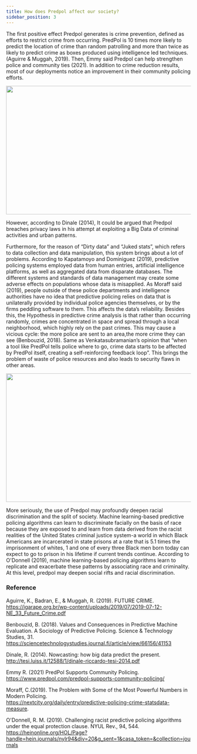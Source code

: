 ```yaml
---
title: How does Predpol affect our society?
sidebar_position: 3
---
```

The first positive effect Predpol generates is crime prevention, defined as efforts to restrict crime from occurring. PredPol is 10 times more likely to predict the location of crime than random patrolling and more than twice as likely to predict crime as boxes produced using intelligence led techniques. (Aguirre & Muggah, 2019). Then, Emmy said Predpol can help strengthen police and community ties (2021). In addition to crime reduction results, most of our deployments notice an improvement in their community policing efforts.

<!-- ![img](https://lh5.googleusercontent.com/KDqtruaqmP1ovIwwWb8p20zRPgcdYr2gGfUVsguzbak5JC4C_fqRswXJ8SEotjvf8qvf8fexCsi4NfGxk4k1T1hmXMwZlsPANbARNV95G9XzUoLKR89ZwbOk5GvKasmt-PUuoGdG) -->

<div align='center'>
<img
  src="https://lh5.googleusercontent.com/KDqtruaqmP1ovIwwWb8p20zRPgcdYr2gGfUVsguzbak5JC4C_fqRswXJ8SEotjvf8qvf8fexCsi4NfGxk4k1T1hmXMwZlsPANbARNV95G9XzUoLKR89ZwbOk5GvKasmt-PUuoGdG" 
  width = "600" height = "350" alt=""/>
</div>

However, according to Dinale (2014), It could be argued that Predpol breaches privacy laws in his attempt at exploiting a Big Data of criminal activities and urban patterns. 

Furthermore, for the reason of “Dirty data” and “Juked stats”, which refers to data collection and data manipulation, this system brings about a lot of problems. According to Kapatamoyo and Dominiguez (2019), predictive policing systems employed data from human entries, artificial intelligence platforms, as well as aggregated data from disparate databases. The different systems and standards of data management may create some adverse effects on populations whose data is misapplied. As Moraff said (2019), people outside of these police departments and intelligence authorities have no idea that predictive policing relies on data that is unilaterally provided by individual police agencies themselves, or by the firms peddling software to them. This affects the data’s reliability. Besides this, the Hypothesis in predictive crime analysis is that rather than occurring randomly, crimes are concentrated in space and spread through a local neighborhood, which highly rely on the past crimes. This may cause a vicious cycle: the more police are sent to an area,the more crime they can see (Benbouzid, 2018). Same as Venkatasubramanian’s opinion that “when a tool like PredPol tells police where to go, crime data starts to be affected by PredPol itself, creating a self-reinforcing feedback loop”. This brings the problem of waste of police resources and also leads to security flaws in other areas.

<!-- <div align=center>
<img src="https://lh5.googleusercontent.com/7w1kugsvlh4gv0qrCBzP_ezUh_qiX0TXKjjP0k8cLW70QVYAPxgVfKqaI5CL9N9JASX7VrYPXKL9Vmn-0bfTX_9wfKSmrBLVCZIjEjslZptfbzg72VzxkYhvJ80o1ok843Vcu7Of" width="80%" height="60%" />
</div> -->


<div align='center'>
<img
  src="https://lh5.googleusercontent.com/7w1kugsvlh4gv0qrCBzP_ezUh_qiX0TXKjjP0k8cLW70QVYAPxgVfKqaI5CL9N9JASX7VrYPXKL9Vmn-0bfTX_9wfKSmrBLVCZIjEjslZptfbzg72VzxkYhvJ80o1ok843Vcu7Of" 
  width = "600" height = "350" alt=""/>
</div>

More seriously, the use of Predpol may profoundly deepen racial discrimination and the split of society. Machine learning-based predictive policing algorithms can learn to discriminate facially on the basis of race because they are exposed to and learn from data derived from the racist realities of the United States criminal justice system-a world in which Black Americans are incarcerated in state prisons at a rate that is 5.1 times the imprisonment of whites, 1 and one of every three Black men born today can expect to go to prison in his lifetime if current trends continue. According to O'Donnell (2019), machine learning-based policing algorithms learn to replicate and exacerbate these patterns by associating race and criminality. At this level, predpol may deepen social rifts and racial discrimination.							
  
### Reference

Aguirre, K., Badran, E., & Muggah, R. (2019). FUTURE CRIME.   
https://igarape.org.br/wp-content/uploads/2019/07/2019-07-12-NE_33_Future_Crime.pdf  

Benbouzid, B. (2018). Values and Consequences in Predictive Machine Evaluation. A Sociology of Predictive Policing. Science & Technology Studies, 31.    
https://sciencetechnologystudies.journal.fi/article/view/66156/41153  

Dinale, R. (2014). Nowcasting: how big data predict the present.   
http://tesi.luiss.it/12588/1/dinale-riccardo-tesi-2014.pdf    

Emmy R. (2021) PredPol Supports Community Policing.  
https://www.predpol.com/predpol-supports-community-policing/  

Moraff, C.(2019). The Problem with Some of the Most Powerful Numbers in Modern Policing.  
https://nextcity.org/daily/entry/predictive-policing-crime-statsdata-measure.   

O'Donnell, R. M. (2019). Challenging racist predictive policing algorithms under the equal protection clause. NYUL Rev., 94, 544.    
https://heinonline.org/HOL/Page?handle=hein.journals/nylr94&div=20&g_sent=1&casa_token=&collection=journals
